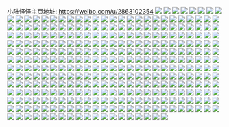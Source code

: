 小陆怪怪主页地址: https://weibo.com/u/2863102354 
![](https://wx4.sinaimg.cn/mw2000/aaa77992ly1h7y1hmwoidj224836ce82.jpg) 
![](https://wx4.sinaimg.cn/mw2000/aaa77992ly1h7y1hl9l4ij224836cqv5.jpg) 
![](https://wx4.sinaimg.cn/mw2000/aaa77992ly1h7hjq6wyafj236b24bkjn.jpg) 
![](https://wx4.sinaimg.cn/mw2000/aaa77992ly1h7hjvk7ozlj221b2pr4qq.jpg) 
![](https://wx4.sinaimg.cn/mw2000/aaa77992ly1h7hjq81wl7j21zx317e82.jpg) 
![](https://wx4.sinaimg.cn/mw2000/aaa77992ly1h7hjqai4iaj224836cqv8.jpg) 
![](https://wx4.sinaimg.cn/mw2000/aaa77992ly1h7hjq4pj29j224836cu0z.jpg) 
![](https://wx4.sinaimg.cn/mw2000/aaa77992ly1h7hjq2jeuxj236c248e84.jpg) 
![](https://wx4.sinaimg.cn/mw2000/aaa77992ly1h51o0j6qo4j22c03404qq.jpg) 
![](https://wx4.sinaimg.cn/mw2000/aaa77992ly1h51o0eomxaj222t2fakjl.jpg) 
![](https://wx4.sinaimg.cn/mw2000/aaa77992ly1h51o4769enj20up0tu4au.jpg) 
![](https://wx4.sinaimg.cn/mw2000/aaa77992ly1h4lvhmvtczj20u0140dnv.jpg) 
![](https://wx4.sinaimg.cn/mw2000/aaa77992ly1h4lvhkde6nj20u0140n5d.jpg) 
![](https://wx4.sinaimg.cn/mw2000/aaa77992ly1h4lvhh9d2ej20u0140dog.jpg) 
![](https://wx4.sinaimg.cn/mw2000/aaa77992ly1h4lvhlnytuj21400u07d4.jpg) 
![](https://wx4.sinaimg.cn/mw2000/aaa77992ly1h4lvhl7gyqj21400u0k0a.jpg) 
![](https://wx4.sinaimg.cn/mw2000/aaa77992ly1h4lvhnbqvxj21400u010e.jpg) 
![](https://wx4.sinaimg.cn/mw2000/aaa77992ly1h4lvhm48amj20u013i7h0.jpg) 
![](https://wx4.sinaimg.cn/mw2000/aaa77992ly1h4lvhmhvcej20u00u0n2z.jpg) 
![](https://wx4.sinaimg.cn/mw2000/aaa77992ly1h4lvhiqk9zj20u0140dpc.jpg) 
![](https://wx4.sinaimg.cn/mw2000/aaa77992ly1h4lvjxh4hgj21400u0dqg.jpg) 
![](https://wx4.sinaimg.cn/mw2000/aaa77992ly1h4lvhgdculj21410u0wox.jpg) 
![](https://wx4.sinaimg.cn/mw2000/aaa77992ly1h3mvgslp2sj22c0340x6q.jpg) 
![](https://wx4.sinaimg.cn/mw2000/aaa77992ly1h35v1bffo2j22c02c0hdt.jpg) 
![](https://wx4.sinaimg.cn/mw2000/aaa77992ly1h35v1czt9kj22th2thkjl.jpg) 
![](https://wx4.sinaimg.cn/mw2000/aaa77992ly1h35v1bzhq3j22c02c0hdt.jpg) 
![](https://wx4.sinaimg.cn/mw2000/aaa77992ly1h35v7oum2mj20mi0min2k.jpg) 
![](https://wx4.sinaimg.cn/mw2000/aaa77992ly1h35v1gu5r8j20zi1betiv.jpg) 
![](https://wx4.sinaimg.cn/mw2000/aaa77992ly1h35v1hzls7j22c0340kjn.jpg) 
![](https://wx4.sinaimg.cn/mw2000/aaa77992ly1h35v4ljv41j20hl0hlwhp.jpg) 
![](https://wx4.sinaimg.cn/mw2000/aaa77992ly1h2yxrj5213j21rg1rg7wh.jpg) 
![](https://wx4.sinaimg.cn/mw2000/aaa77992ly1h2yxrjvdaqj22c01v71ky.jpg) 
![](https://wx4.sinaimg.cn/mw2000/aaa77992ly1h2yxrkf5udj21cr1crtyx.jpg) 
![](https://wx4.sinaimg.cn/mw2000/aaa77992ly1h2yxrktaysj20wi17c4bt.jpg) 
![](https://wx4.sinaimg.cn/mw2000/aaa77992ly1h2vgaerxi2j20rj0rjtdr.jpg) 
![](https://wx4.sinaimg.cn/mw2000/aaa77992ly1h2fd510g9lj20u00u0aev.jpg) 
![](https://wx4.sinaimg.cn/mw2000/aaa77992ly1h2fd51btwyj20u018yqcw.jpg) 
![](https://wx4.sinaimg.cn/mw2000/aaa77992ly1h2fd521bt7j20um0u0gqq.jpg) 
![](https://wx4.sinaimg.cn/mw2000/aaa77992ly1h1atneeqcsj221d2w5e84.jpg) 
![](https://wx4.sinaimg.cn/mw2000/aaa77992ly1h1atn033bzj21vw2mqb2c.jpg) 
![](https://wx4.sinaimg.cn/mw2000/aaa77992ly1h1atnoiij0j21wr2jo7wi.jpg) 
![](https://wx4.sinaimg.cn/mw2000/aaa77992ly1h1atn1apw6j20tu0tudlj.jpg) 
![](https://wx4.sinaimg.cn/mw2000/aaa77992ly1gyr6xfd8o4j20u0140aja.jpg) 
![](https://wx4.sinaimg.cn/mw2000/aaa77992ly1gyr78s5rjlj20tu10un4n.jpg) 
![](https://wx4.sinaimg.cn/mw2000/aaa77992ly1gyr78sexbdj20mi0to0ww.jpg) 
![](https://wx4.sinaimg.cn/mw2000/aaa77992ly1gyr78rt2odj20mi0p479o.jpg) 
![](https://wx4.sinaimg.cn/mw2000/aaa77992ly1gyr6xeoiivj20u0140ai9.jpg) 
![](https://wx4.sinaimg.cn/mw2000/aaa77992ly1gyr79s18j8j20mi0miq5x.jpg) 
![](https://wx4.sinaimg.cn/mw2000/aaa77992ly1gyr75pm76ij20u0140wqd.jpg) 
![](https://wx4.sinaimg.cn/mw2000/aaa77992ly1gyr75p6i9vj20u00u0aec.jpg) 
![](https://wx4.sinaimg.cn/mw2000/aaa77992ly1gyr6xez8wmj20u0140wlu.jpg) 
![](https://wx4.sinaimg.cn/mw2000/aaa77992ly1gxy63q6nicj21gc1ujtvx.jpg) 
![](https://wx4.sinaimg.cn/mw2000/aaa77992ly1gxy63pqxyaj22c02c0x6q.jpg) 
![](https://wx4.sinaimg.cn/mw2000/aaa77992ly1gxy63okpz6j22c0340qv7.jpg) 
![](https://wx4.sinaimg.cn/mw2000/aaa77992ly1gxqgir68ygj20qd12pwhs.jpg) 
![](https://wx4.sinaimg.cn/mw2000/aaa77992ly1gwsvvpg4g9j21400u0gtv.jpg) 
![](https://wx4.sinaimg.cn/mw2000/aaa77992ly1gwsvvo4tqij20u00u045w.jpg) 
![](https://wx4.sinaimg.cn/mw2000/aaa77992ly1gwsvvqj1l1j20u015gwls.jpg) 
![](https://wx4.sinaimg.cn/mw2000/aaa77992ly1gwsvvmwgxhj20u0140qbc.jpg) 
![](https://wx4.sinaimg.cn/mw2000/aaa77992ly1gwf0hgkl2sj2276276twg.jpg) 
![](https://wx4.sinaimg.cn/mw2000/aaa77992ly1gwf0gpt333j231k31ku10.jpg) 
![](https://wx4.sinaimg.cn/mw2000/aaa77992ly1gwf0ijh613j21gk1gk1ge.jpg) 
![](https://wx4.sinaimg.cn/mw2000/aaa77992ly1gwf0h8cr97j23403401l1.jpg) 
![](https://wx4.sinaimg.cn/mw2000/aaa77992ly1gwf0gt4wklj23403407wk.jpg) 
![](https://wx4.sinaimg.cn/mw2000/aaa77992ly1gwf0hcucvvj224k2npx6q.jpg) 
![](https://wx4.sinaimg.cn/mw2000/aaa77992ly1gwf0gyd0qqj22i71vmx6p.jpg) 
![](https://wx4.sinaimg.cn/mw2000/aaa77992ly1gwf0gvb1l2j22um2umnpe.jpg) 
![](https://wx4.sinaimg.cn/mw2000/aaa77992ly1gwf0hj7872j222w2rv1ky.jpg) 
![](https://wx4.sinaimg.cn/mw2000/aaa77992ly1gwf0gz8xqaj20yo1a8wtk.jpg) 
![](https://wx4.sinaimg.cn/mw2000/aaa77992ly1gwf0hfvdd6j22bz2c0kjl.jpg) 
![](https://wx4.sinaimg.cn/mw2000/aaa77992ly1gwf0h1jrqoj21vo2i8npd.jpg) 
![](https://wx4.sinaimg.cn/mw2000/aaa77992ly1gwf0gn69lzj20yo1a81eh.jpg) 
![](https://wx4.sinaimg.cn/mw2000/aaa77992ly1gwf0hdk5arj20yo1a8ao2.jpg) 
![](https://wx4.sinaimg.cn/mw2000/aaa77992ly1gwf0gzph9vj20v615k16m.jpg) 
![](https://wx4.sinaimg.cn/mw2000/aaa77992ly1gw8zb9pe5yj20yi0opmyr.jpg) 
![](https://wx4.sinaimg.cn/mw2000/0037LhIely1gv13rt1i5aj60u0140qec02.jpg) 
![](https://wx4.sinaimg.cn/mw2000/0037LhIely1guuf40rge7j60lc0sggsh02.jpg) 
![](https://wx4.sinaimg.cn/mw2000/aaa77992ly1gtpv76d7rgj222j2rehdu.jpg) 
![](https://wx4.sinaimg.cn/mw2000/aaa77992ly1gtpv73o3onj22662664qr.jpg) 
![](https://wx4.sinaimg.cn/mw2000/aaa77992ly1gtpv7bt3fjj22012o24qq.jpg) 
![](https://wx4.sinaimg.cn/mw2000/aaa77992ly1gtpv6rebljj22c02c0e82.jpg) 
![](https://wx4.sinaimg.cn/mw2000/aaa77992ly1gtpv6x5czaj235s2dbkjo.jpg) 
![](https://wx4.sinaimg.cn/mw2000/aaa77992ly1gtpv71svu0j2340340u10.jpg) 
![](https://wx4.sinaimg.cn/mw2000/aaa77992ly1gtpv7aku9xj225u2xmb2a.jpg) 
![](https://wx4.sinaimg.cn/mw2000/aaa77992ly1gtpv6nnyh9j22c03404qp.jpg) 
![](https://wx4.sinaimg.cn/mw2000/aaa77992ly1gtpv7dc8nsj22al324e82.jpg) 
![](https://wx4.sinaimg.cn/mw2000/aaa77992ly1gtpv7eq2z7j20yo1a87n4.jpg) 
![](https://wx4.sinaimg.cn/mw2000/aaa77992ly1gtpv776qsjj20yo1a81c3.jpg) 
![](https://wx4.sinaimg.cn/mw2000/aaa77992ly1gtpv7e5e3wj20yo1a8tt2.jpg) 
![](https://wx4.sinaimg.cn/mw2000/aaa77992ly1gt0p8hgyj5j20u0142104.jpg) 
![](https://wx4.sinaimg.cn/mw2000/aaa77992ly1gsmmjh52mbj22c02c0e82.jpg) 
![](https://wx4.sinaimg.cn/mw2000/aaa77992ly1gsmmjlgzysj21rh2cn7wh.jpg) 
![](https://wx4.sinaimg.cn/mw2000/aaa77992ly1gsmmjcbpxlj21xi2kob29.jpg) 
![](https://wx4.sinaimg.cn/mw2000/aaa77992ly1gsmmj8iqoij22c03407wi.jpg) 
![](https://wx4.sinaimg.cn/mw2000/aaa77992ly1gsmmj6q0xhj21od2dzx6p.jpg) 
![](https://wx4.sinaimg.cn/mw2000/aaa77992ly1gsmmjajlj7j22c0340npf.jpg) 
![](https://wx4.sinaimg.cn/mw2000/aaa77992ly1gsmmjk6a4dj20wj17e18g.jpg) 
![](https://wx4.sinaimg.cn/mw2000/aaa77992ly1gsmmjj1rpkj22c02d2npd.jpg) 
![](https://wx4.sinaimg.cn/mw2000/aaa77992ly1gsmmjeyzl9j22c02c0kjm.jpg) 
![](https://wx4.sinaimg.cn/mw2000/aaa77992ly1gsb51xbdgyj22c0340kjl.jpg) 
![](https://wx4.sinaimg.cn/mw2000/aaa77992ly1gsb51zizrfj227y27yb2a.jpg) 
![](https://wx4.sinaimg.cn/mw2000/aaa77992ly1gsb51vkiawj21t41t4qo3.jpg) 
![](https://wx4.sinaimg.cn/mw2000/aaa77992ly1gs84k345cjj20ke0efjrv.jpg) 
![](https://wx4.sinaimg.cn/mw2000/aaa77992ly1gs7lyblknyj21wp2jmnpq.jpg) 
![](https://wx4.sinaimg.cn/mw2000/aaa77992ly1gs7lxeaamej22c02c04ch.jpg) 
![](https://wx4.sinaimg.cn/mw2000/aaa77992ly1gs7lydu1bmj221s1jctii.jpg) 
![](https://wx4.sinaimg.cn/mw2000/aaa77992ly1grx71bh9mzj20qw0qwaqh.jpg) 
![](https://wx4.sinaimg.cn/mw2000/aaa77992ly1grx6xom70mj22mm1yy4qp.jpg) 
![](https://wx4.sinaimg.cn/mw2000/aaa77992ly1grx6xqj9xbj22c02c07wh.jpg) 
![](https://wx4.sinaimg.cn/mw2000/aaa77992ly1grmtgmikgaj22022o3kjp.jpg) 
![](https://wx4.sinaimg.cn/mw2000/aaa77992ly1grmu3fwx06j22c02c07wi.jpg) 
![](https://wx4.sinaimg.cn/mw2000/aaa77992ly1grmtgg0nwgj22bc2bcu10.jpg) 
![](https://wx4.sinaimg.cn/mw2000/aaa77992ly1gr8f2xb5k8j20mi0mie1n.jpg) 
![](https://wx4.sinaimg.cn/mw2000/aaa77992ly1gr8f4lotlzj20tu0tu4qp.jpg) 
![](https://wx4.sinaimg.cn/mw2000/aaa77992ly1gr8f36kn1zj22c02c07wh.jpg) 
![](https://wx4.sinaimg.cn/mw2000/aaa77992ly1gr8f3h8n9uj22bb2bb4qr.jpg) 
![](https://wx4.sinaimg.cn/mw2000/aaa77992ly1gr8f394s0yj20vc15s49k.jpg) 
![](https://wx4.sinaimg.cn/mw2000/aaa77992ly1gr8f3oqfrgj22c02c0u0y.jpg) 
![](https://wx4.sinaimg.cn/mw2000/aaa77992ly1gr8f2u81pxj21pu1puk54.jpg) 
![](https://wx4.sinaimg.cn/mw2000/aaa77992ly1gr8f3rv96uj22c02c0nlh.jpg) 
![](https://wx4.sinaimg.cn/mw2000/aaa77992ly1gr8f3wqi66j22c02c0e81.jpg) 
![](https://wx4.sinaimg.cn/mw2000/aaa77992ly1gqhzzajszlj21sc2ds1ky.jpg) 
![](https://wx4.sinaimg.cn/mw2000/aaa77992ly1gqi02976mij22at2at1kx.jpg) 
![](https://wx4.sinaimg.cn/mw2000/aaa77992ly1gqhzyo7os6j229l29l4qp.jpg) 
![](https://wx4.sinaimg.cn/mw2000/aaa77992ly1gqhzyp785xj226t2ij1kx.jpg) 
![](https://wx4.sinaimg.cn/mw2000/aaa77992ly1gqhzyq9okzj2262262qv5.jpg) 
![](https://wx4.sinaimg.cn/mw2000/aaa77992ly1gqhzyw0zj6j22c02c01kx.jpg) 
![](https://wx4.sinaimg.cn/mw2000/aaa77992ly1gqhzyqwt0nj21ud1udqs8.jpg) 
![](https://wx4.sinaimg.cn/mw2000/aaa77992ly1gqhzyse3ixj22c0340x49.jpg) 
![](https://wx4.sinaimg.cn/mw2000/aaa77992ly1gqi028e20cj21k01q6qob.jpg) 
![](https://wx4.sinaimg.cn/mw2000/aaa77992ly1gqhzyyuygbj22c0340npd.jpg) 
![](https://wx4.sinaimg.cn/mw2000/aaa77992ly1gqhzyr9ozlj21nv18wk1j.jpg) 
![](https://wx4.sinaimg.cn/mw2000/aaa77992ly1gqhzytzzggj21is2114bq.jpg) 
![](https://wx4.sinaimg.cn/mw2000/aaa77992ly1gqhzz13dnej23402c0hdu.jpg) 
![](https://wx4.sinaimg.cn/mw2000/aaa77992ly1gqi04ohbmdj22c03401ie.jpg) 
![](https://wx4.sinaimg.cn/mw2000/aaa77992ly1gqhzz3jwgdj22c03407wi.jpg) 
![](https://wx4.sinaimg.cn/mw2000/aaa77992ly1gqhzz63lv6j22c0340b2a.jpg) 
![](https://wx4.sinaimg.cn/mw2000/aaa77992ly1gqhzz796mej23402c0b29.jpg) 
![](https://wx4.sinaimg.cn/mw2000/aaa77992ly1gqhzyxdmcbj20c40c4glu.jpg) 
![](https://wx4.sinaimg.cn/mw2000/aaa77992ly1gqbda2pmptj21ty2fywzr.jpg) 
![](https://wx4.sinaimg.cn/mw2000/aaa77992ly1gq44edrq31j21zs2np4qq.jpg) 
![](https://wx4.sinaimg.cn/mw2000/aaa77992ly1gq44egc5lfj21sx2ekx6p.jpg) 
![](https://wx4.sinaimg.cn/mw2000/aaa77992ly1gq44eakq26j21tq2fnhdt.jpg) 
![](https://wx4.sinaimg.cn/mw2000/aaa77992ly1gq44ehintbj21j621k7wh.jpg) 
![](https://wx4.sinaimg.cn/mw2000/aaa77992ly1gq1rz3hzz3j225w25wx6p.jpg) 
![](https://wx4.sinaimg.cn/mw2000/aaa77992ly1gq1rz56e4yj22c02c0dne.jpg) 
![](https://wx4.sinaimg.cn/mw2000/aaa77992ly1gq1rz422sqj21ag1agn4b.jpg) 
![](https://wx4.sinaimg.cn/mw2000/aaa77992ly1gq1rz1my2rj22c0340qv6.jpg) 
![](https://wx4.sinaimg.cn/mw2000/aaa77992ly1gq1rz5xqkbj20u00u0gn9.jpg) 
![](https://wx4.sinaimg.cn/mw2000/aaa77992ly1gq1rz841gyj22c02c0x6p.jpg) 
![](https://wx4.sinaimg.cn/mw2000/aaa77992ly1gq1rz6qigwj21yj2m2hdt.jpg) 
![](https://wx4.sinaimg.cn/mw2000/aaa77992ly1gq1s0sv0twj20go0ex0td.jpg) 
![](https://wx4.sinaimg.cn/mw2000/aaa77992ly1gpv7vmh1x1j20js0jsaao.jpg) 
![](https://wx4.sinaimg.cn/mw2000/aaa77992ly1gpv7vrtfjvj21wm1wme81.jpg) 
![](https://wx4.sinaimg.cn/mw2000/aaa77992ly1gpv7vm13f7j21o0280qv5.jpg) 
![](https://wx4.sinaimg.cn/mw2000/aaa77992ly1gpd8oew5gej22bi2bi7sh.jpg) 
![](https://wx4.sinaimg.cn/mw2000/aaa77992ly1gpd8ofpgnpj218g18gdxw.jpg) 
![](https://wx4.sinaimg.cn/mw2000/aaa77992ly1gpd8odwjxhj20j60jm0u3.jpg) 
![](https://wx4.sinaimg.cn/mw2000/aaa77992ly1gozz7tmpj7j22c0340qv5.jpg) 
![](https://wx4.sinaimg.cn/mw2000/aaa77992ly1gozz79owtlj22672is4qq.jpg) 
![](https://wx4.sinaimg.cn/mw2000/aaa77992ly1gozzan2bddj20ty13yx6p.jpg) 
![](https://wx4.sinaimg.cn/mw2000/aaa77992ly1gohhooeygbj22c0340e83.jpg) 
![](https://wx4.sinaimg.cn/mw2000/aaa77992ly1gohhok026aj22c0340e83.jpg) 
![](https://wx4.sinaimg.cn/mw2000/aaa77992ly1gohhop29qaj216o16on55.jpg) 
![](https://wx4.sinaimg.cn/mw2000/aaa77992ly1gninq5nnglj21xm2ku4qq.jpg) 
![](https://wx4.sinaimg.cn/mw2000/aaa77992ly1gninqe2itmj22c0340x6p.jpg) 
![](https://wx4.sinaimg.cn/mw2000/aaa77992ly1gninq9yhybj22c03404qq.jpg) 
![](https://wx4.sinaimg.cn/mw2000/aaa77992ly1gninqie44bj22c02c0e82.jpg) 
![](https://wx4.sinaimg.cn/mw2000/aaa77992ly1gninq1sy2gj224d2ttqv5.jpg) 
![](https://wx4.sinaimg.cn/mw2000/aaa77992ly1gninqo7jkpj227v2ythdv.jpg) 
![](https://wx4.sinaimg.cn/mw2000/aaa77992ly1gngg4buo0tj23402c0hdt.jpg) 
![](https://wx4.sinaimg.cn/mw2000/aaa77992ly1gngg4a01nbj22c02c0kjl.jpg) 
![](https://wx4.sinaimg.cn/mw2000/aaa77992ly1gninpxy2kwj222x2rw1kz.jpg) 
![](https://wx4.sinaimg.cn/mw2000/aaa77992ly1gnggdixv4bj20u00sh0xs.jpg) 
![](https://wx4.sinaimg.cn/mw2000/aaa77992ly1gmob68pk47j22c03401kz.jpg) 
![](https://wx4.sinaimg.cn/mw2000/aaa77992ly1gmiwqfys8bj22pl2237wi.jpg) 
![](https://wx4.sinaimg.cn/mw2000/aaa77992ly1gmiwq4mu2ij22c02x6e82.jpg) 
![](https://wx4.sinaimg.cn/mw2000/aaa77992ly1gmiwpz2tftj22062o8x6p.jpg) 
![](https://wx4.sinaimg.cn/mw2000/aaa77992ly1gmiwq9ahe0j2248248hdm.jpg) 
![](https://wx4.sinaimg.cn/mw2000/aaa77992ly1gmiwq3dl3rj228p28px6p.jpg) 
![](https://wx4.sinaimg.cn/mw2000/aaa77992ly1gmiwq0qy73j22c02x6x6p.jpg) 
![](https://wx4.sinaimg.cn/mw2000/aaa77992ly1gmiwq80ydbj21ka2324qq.jpg) 
![](https://wx4.sinaimg.cn/mw2000/aaa77992ly1gmiwq63ld0j21o0280npe.jpg) 
![](https://wx4.sinaimg.cn/mw2000/aaa77992ly1gmiwqcm7akj22c02c04qp.jpg) 
![](https://wx4.sinaimg.cn/mw2000/aaa77992ly1gmiwqgpzecj21ca1se7la.jpg) 
![](https://wx4.sinaimg.cn/mw2000/aaa77992ly1gkll8gorybj22c02uchdu.jpg) 
![](https://wx4.sinaimg.cn/mw2000/aaa77992ly1gkll8dvfq2j22c02c01kx.jpg) 
![](https://wx4.sinaimg.cn/mw2000/aaa77992ly1gkll8hrezlj21yx1yx192.jpg) 
![](https://wx4.sinaimg.cn/mw2000/aaa77992ly1gkcb10vvh8j22c0340hdt.jpg) 
![](https://wx4.sinaimg.cn/mw2000/aaa77992ly1gkc2x5x4kqj22ai2ai7lx.jpg) 
![](https://wx4.sinaimg.cn/mw2000/aaa77992ly1gk0rzx0nz6j21xb1xb4qp.jpg) 
![](https://wx4.sinaimg.cn/mw2000/aaa77992ly1gk0rzm9wqej21o02801kz.jpg) 
![](https://wx4.sinaimg.cn/mw2000/aaa77992ly1gk0rzotyssj21o02804qr.jpg) 
![](https://wx4.sinaimg.cn/mw2000/aaa77992ly1gk0s2b7taoj21o02801kz.jpg) 
![](https://wx4.sinaimg.cn/mw2000/aaa77992ly1gk0rzvzpurj22801o07wj.jpg) 
![](https://wx4.sinaimg.cn/mw2000/aaa77992ly1gk0rzu9r9jj21o0280b2a.jpg) 
![](https://wx4.sinaimg.cn/mw2000/aaa77992ly1gjgczp4qw6j20u01400w0.jpg) 
![](https://wx4.sinaimg.cn/mw2000/aaa77992ly1gj47k00fxdj22c0340e81.jpg) 
![](https://wx4.sinaimg.cn/mw2000/aaa77992ly1gj47j4nvbgj23402c0u0y.jpg) 
![](https://wx4.sinaimg.cn/mw2000/aaa77992ly1gj47jcbcn1j22c0340x6p.jpg) 
![](https://wx4.sinaimg.cn/mw2000/aaa77992ly1gj47ug7358j22c03404qq.jpg) 
![](https://wx4.sinaimg.cn/mw2000/aaa77992ly1gj47jp2h4lj22c0340x6p.jpg) 
![](https://wx4.sinaimg.cn/mw2000/aaa77992ly1gj47juxovdj22c0340e82.jpg) 
![](https://wx4.sinaimg.cn/mw2000/aaa77992ly1gj47ic0l0vj22c0340b2b.jpg) 
![](https://wx4.sinaimg.cn/mw2000/aaa77992ly1gj47ihc5hej23402c0hdu.jpg) 
![](https://wx4.sinaimg.cn/mw2000/aaa77992ly1gj47k7tf6lj222a2r11ky.jpg) 
![](https://wx4.sinaimg.cn/mw2000/aaa77992ly1gj10q4llmpj23402c01kx.jpg) 
![](https://wx4.sinaimg.cn/mw2000/aaa77992ly1gj10q2tl65j22ao328x6q.jpg) 
![](https://wx4.sinaimg.cn/mw2000/aaa77992ly1gj10q6sd0pj22c03407wh.jpg) 
![](https://wx4.sinaimg.cn/mw2000/aaa77992ly1giphbzap7aj23402c0hd7.jpg) 
![](https://wx4.sinaimg.cn/mw2000/aaa77992ly1giphc10k9oj23402c0dst.jpg) 
![](https://wx4.sinaimg.cn/mw2000/aaa77992ly1giphbxgazuj23402c07sv.jpg) 
![](https://wx4.sinaimg.cn/mw2000/aaa77992ly1giphc2wenyj23402c04qp.jpg) 
![](https://wx4.sinaimg.cn/mw2000/aaa77992ly1giphc3sbovj20yf1d4n5o.jpg) 
![](https://wx4.sinaimg.cn/mw2000/aaa77992ly1gimvgj6wvqj22r822fx6p.jpg) 
![](https://wx4.sinaimg.cn/mw2000/aaa77992ly1gif0x0gvczj217u0onqdn.jpg) 
![](https://wx4.sinaimg.cn/mw2000/aaa77992ly1gidt490afuj22c0340u0y.jpg) 
![](https://wx4.sinaimg.cn/mw2000/aaa77992ly1ghzqj4ass5j22c03401kz.jpg) 
![](https://wx4.sinaimg.cn/mw2000/aaa77992ly1ghzqj8p8nsj22c0340e81.jpg) 
![](https://wx4.sinaimg.cn/mw2000/aaa77992ly1ghzqks0pmkj20r10r1h93.jpg) 
![](https://wx4.sinaimg.cn/mw2000/aaa77992ly1ghzqm37vhhj22c02c04qq.jpg) 
![](https://wx4.sinaimg.cn/mw2000/aaa77992ly1ghzqjgl4atj22c02c0qv5.jpg) 
![](https://wx4.sinaimg.cn/mw2000/aaa77992ly1ghzqjn93edj22c02c0npe.jpg) 
![](https://wx4.sinaimg.cn/mw2000/aaa77992ly1ghzqjpovyhj22612e01ky.jpg) 
![](https://wx4.sinaimg.cn/mw2000/aaa77992ly1ghzqjl3jx5j21rq2cz4qq.jpg) 
![](https://wx4.sinaimg.cn/mw2000/aaa77992ly1ghzqj533irj20iv0hgq58.jpg) 
![](https://wx4.sinaimg.cn/mw2000/aaa77992ly1ghv84v40u7j22c02c0x1t.jpg) 
![](https://wx4.sinaimg.cn/mw2000/aaa77992ly1ghoshfcqflj22c0340kjm.jpg) 
![](https://wx4.sinaimg.cn/mw2000/aaa77992ly1ghoshich5hj22c0340u0y.jpg) 
![](https://wx4.sinaimg.cn/mw2000/aaa77992ly1ghoshgb4drj21ep1epnme.jpg) 
![](https://wx4.sinaimg.cn/mw2000/aaa77992ly1ghmvbzoqdyj22c0340npd.jpg) 
![](https://wx4.sinaimg.cn/mw2000/aaa77992ly1gh44e92496j20hs0hsjtf.jpg) 
![](https://wx4.sinaimg.cn/mw2000/aaa77992ly1ggz0slvnchj21nt18vaxz.jpg) 
![](https://wx4.sinaimg.cn/mw2000/aaa77992ly1ggz0snwi8qj22c01okx6p.jpg) 
![](https://wx4.sinaimg.cn/mw2000/aaa77992ly1ggz0smq29wj211n11nnhs.jpg) 
![](https://wx4.sinaimg.cn/mw2000/aaa77992ly1gfnlp91ypuj211e1gc7m6.jpg) 
![](https://wx4.sinaimg.cn/mw2000/aaa77992ly1gfjgglzpyxj21e41vehdt.jpg) 
![](https://wx4.sinaimg.cn/mw2000/aaa77992ly1gf3scv4q0hj21r11hqhdt.jpg) 
![](https://wx4.sinaimg.cn/mw2000/aaa77992ly1gf3sctwnb5j21gm1y5b29.jpg) 
![](https://wx4.sinaimg.cn/mw2000/aaa77992ly1gf3sd3bxo4j23402c0hdt.jpg) 
![](https://wx4.sinaimg.cn/mw2000/aaa77992ly1gf3sdce9znj22c03404qr.jpg) 
![](https://wx4.sinaimg.cn/mw2000/aaa77992ly1gf3sdhrzerj228g2z91kz.jpg) 
![](https://wx4.sinaimg.cn/mw2000/aaa77992ly1gf3scxx1rjj22c0340b2b.jpg) 
![](https://wx4.sinaimg.cn/mw2000/aaa77992ly1gf3acr7t07j23402c0b2a.jpg) 
![](https://wx4.sinaimg.cn/mw2000/aaa77992ly1gegtmh1rbdj210q1dunj6.jpg) 
![](https://wx4.sinaimg.cn/mw2000/aaa77992ly1gegtmg865nj22a32a3u0x.jpg) 
![](https://wx4.sinaimg.cn/mw2000/aaa77992ly1gegtmjt8b6j21o02807wi.jpg) 
![](https://wx4.sinaimg.cn/mw2000/aaa77992ly1gegtmhxyg7j21s91o9x3t.jpg) 
![](https://wx4.sinaimg.cn/mw2000/aaa77992ly1gegtml3wgnj21ie1ie4qp.jpg) 
![](https://wx4.sinaimg.cn/mw2000/aaa77992ly1gegtmln84qj20u00u0q6e.jpg) 
![](https://wx4.sinaimg.cn/mw2000/aaa77992ly1ge6a866j6aj20px0pxqct.jpg) 
![](https://wx4.sinaimg.cn/mw2000/aaa77992ly1ge6a89hgy2j22c03404qq.jpg) 
![](https://wx4.sinaimg.cn/mw2000/aaa77992ly1ge6a8d7u50j22c0340kjm.jpg) 
![](https://wx4.sinaimg.cn/mw2000/aaa77992ly1ge6a8i2q0rj22c0340b2b.jpg) 
![](https://wx4.sinaimg.cn/mw2000/aaa77992ly1ge6a8l4hq1j22c03407wj.jpg) 
![](https://wx4.sinaimg.cn/mw2000/aaa77992ly1ge6a8o7fguj22062bpb2a.jpg) 
![](https://wx4.sinaimg.cn/mw2000/aaa77992ly1gdu6w7a7f0j20un0yg40v.jpg) 
![](https://wx4.sinaimg.cn/mw2000/aaa77992ly1gdse1uf2qmj21l41l44qp.jpg) 
![](https://wx4.sinaimg.cn/mw2000/aaa77992ly1gd0k43at4xj20u00u0dom.jpg) 
![](https://wx4.sinaimg.cn/mw2000/aaa77992ly1gc48j54ct2j20u0140u0x.jpg) 
![](https://wx4.sinaimg.cn/mw2000/aaa77992ly1gbnx3749w0j229d29dkjl.jpg) 
![](https://wx4.sinaimg.cn/mw2000/aaa77992ly1gbnx3b8ly2j22c02c01ky.jpg) 
![](https://wx4.sinaimg.cn/mw2000/aaa77992ly1gbnx3d23uqj20jg12ggoe.jpg) 
![](https://wx4.sinaimg.cn/mw2000/aaa77992ly1gag9fwriwfj21xo1vuhdt.jpg) 
![](https://wx4.sinaimg.cn/mw2000/aaa77992ly1ga5vsab2k4j22yo2yo1l0.jpg) 
![](https://wx4.sinaimg.cn/mw2000/aaa77992ly1ga5vscen5jj22572ux1kz.jpg) 
![](https://wx4.sinaimg.cn/mw2000/aaa77992ly1ga5vse54cij22c02c04qq.jpg) 
![](https://wx4.sinaimg.cn/mw2000/aaa77992ly1ga5vsfwxpfj23402c0qv8.jpg) 
![](https://wx4.sinaimg.cn/mw2000/aaa77992ly1ga5vsh3b9oj21xv2l5u0x.jpg) 
![](https://wx4.sinaimg.cn/mw2000/aaa77992ly1g9bswjqf8mj21ep1vm1kx.jpg) 
![](https://wx4.sinaimg.cn/mw2000/aaa77992ly1g962gmq6nsj224w2ujhdu.jpg) 
![](https://wx4.sinaimg.cn/mw2000/aaa77992ly1g962go4hvvj22801o0hdu.jpg) 
![](https://wx4.sinaimg.cn/mw2000/aaa77992ly1g962gjavrtj21yh1kznpd.jpg) 
![](https://wx4.sinaimg.cn/mw2000/aaa77992ly1g962gq55hij22c0340x6r.jpg) 
![](https://wx4.sinaimg.cn/mw2000/aaa77992ly1g962glduj2j21j521je81.jpg) 
![](https://wx4.sinaimg.cn/mw2000/aaa77992ly1g962gho3gaj20x5186ql6.jpg) 
![](https://wx4.sinaimg.cn/mw2000/aaa77992ly1g8vg8r1jslj20yi0f7gp8.jpg) 
![](https://wx4.sinaimg.cn/mw2000/aaa77992ly1g8bzcop1qpj22c02c0qv5.jpg) 
![](https://wx4.sinaimg.cn/mw2000/aaa77992ly1g8bzfeuhirj21400u0tgt.jpg) 
![](https://wx4.sinaimg.cn/mw2000/aaa77992ly1g8bzcno58bj22c02c0npe.jpg) 
![](https://wx4.sinaimg.cn/mw2000/aaa77992ly1g8bzff81xlj20yo1a8qom.jpg) 
![](https://wx4.sinaimg.cn/mw2000/aaa77992ly1g8bzcmlzpaj22by1nz7wi.jpg) 
![](https://wx4.sinaimg.cn/mw2000/aaa77992ly1g8bzcpuobdj21xz2lge82.jpg) 
![](https://wx4.sinaimg.cn/mw2000/aaa77992ly1g8bzcrkjolj23402c04qr.jpg) 
![](https://wx4.sinaimg.cn/mw2000/aaa77992ly1g8bzcl7hqij22c02c0u0y.jpg) 
![](https://wx4.sinaimg.cn/mw2000/aaa77992ly1g8bzci4ivmj22c02c04qr.jpg) 
![](https://wx4.sinaimg.cn/mw2000/aaa77992ly1g7wx0re6nlj21ye1gte81.jpg) 
![](https://wx4.sinaimg.cn/mw2000/aaa77992ly1g7wx0s4h94j20u013u7fg.jpg) 
![](https://wx4.sinaimg.cn/mw2000/aaa77992ly1g7wx0tg6e8j22c02c07wh.jpg) 
![](https://wx4.sinaimg.cn/mw2000/aaa77992ly1g7me92v4q7j20vn0nqdp1.jpg) 
![](https://wx4.sinaimg.cn/mw2000/aaa77992ly1g7me936cu2j20yi0pw465.jpg) 
![](https://wx4.sinaimg.cn/mw2000/aaa77992ly1g7me93jc7xj20yi0pvdpt.jpg) 
![](https://wx4.sinaimg.cn/mw2000/aaa77992ly1g7eno9b9ccj20u00u079a.jpg) 
![](https://wx4.sinaimg.cn/mw2000/aaa77992ly1g7enod43y0j22c0340hdt.jpg) 
![](https://wx4.sinaimg.cn/mw2000/aaa77992ly1g7eno8of5lj21oo1kr7wh.jpg) 
![](https://wx4.sinaimg.cn/mw2000/aaa77992ly1g77jdsjhhhj22c02c0qv6.jpg) 
![](https://wx4.sinaimg.cn/mw2000/aaa77992ly1g77jdon72pj20u014e463.jpg) 
![](https://wx4.sinaimg.cn/mw2000/aaa77992ly1g77jgnhb4rj21v41v41ky.jpg) 
![](https://wx4.sinaimg.cn/mw2000/aaa77992ly1g77jhs7efrj21hc1z4u0x.jpg) 
![](https://wx4.sinaimg.cn/mw2000/aaa77992ly1g77jht7hq2j22c02c0x6p.jpg) 
![](https://wx4.sinaimg.cn/mw2000/aaa77992ly1g77jdr4ay1j21hc1z41ky.jpg) 
![](https://wx4.sinaimg.cn/mw2000/aaa77992ly1g74znijn9lj20yi1a0wnu.jpg) 
![](https://wx4.sinaimg.cn/mw2000/aaa77992ly1g6kfo2mf6sj21t72ex1ky.jpg) 
![](https://wx4.sinaimg.cn/mw2000/aaa77992ly1g673nu6vfnj21vj191kjl.jpg) 
![](https://wx4.sinaimg.cn/mw2000/aaa77992ly1g60p4yql4fj22c02c0b29.jpg) 
![](https://wx4.sinaimg.cn/mw2000/aaa77992ly1g60p4zhemlj222d22d4qp.jpg) 
![](https://wx4.sinaimg.cn/mw2000/aaa77992ly1g60p50pnujj22c02c0e81.jpg) 
![](https://wx4.sinaimg.cn/mw2000/aaa77992ly1g60p52lssoj22c02c0e81.jpg) 
![](https://wx4.sinaimg.cn/mw2000/aaa77992ly1g60p51n0hxj22c02c0kjl.jpg) 
![](https://wx4.sinaimg.cn/mw2000/aaa77992ly1g60p53qux5j22c02c0hdt.jpg) 
![](https://wx4.sinaimg.cn/mw2000/aaa77992ly1g60p4xtmnej22c02c04qq.jpg) 
![](https://wx4.sinaimg.cn/mw2000/aaa77992ly1g56raywucbj22c02c0qv6.jpg) 
![](https://wx4.sinaimg.cn/mw2000/aaa77992ly1g56rbftn62j22ze28ib2b.jpg) 
![](https://wx4.sinaimg.cn/mw2000/aaa77992ly1g56rbi5s4hj23402c0kjn.jpg) 
![](https://wx4.sinaimg.cn/mw2000/aaa77992ly1g56rb32zx4j22c0340kjm.jpg) 
![](https://wx4.sinaimg.cn/mw2000/aaa77992ly1g56rb16mvej224u2ugb2a.jpg) 
![](https://wx4.sinaimg.cn/mw2000/aaa77992ly1g56rb5x48ij22c02c07wi.jpg) 
![](https://wx4.sinaimg.cn/mw2000/aaa77992ly1g56rb8ps4nj22c0340b2a.jpg) 
![](https://wx4.sinaimg.cn/mw2000/aaa77992ly1g56rbbvgzsj22c0340e81.jpg) 
![](https://wx4.sinaimg.cn/mw2000/aaa77992ly1g56rm7q32qj22c0340b2c.jpg) 
![](https://wx4.sinaimg.cn/mw2000/aaa77992ly1g52v4hkqjmj22c02c0u0z.jpg) 
![](https://wx4.sinaimg.cn/mw2000/aaa77992ly1g4ip555t47j20zh0nnjyg.jpg) 
![](https://wx4.sinaimg.cn/mw2000/aaa77992ly1g4ip4uojojj21400u0dlj.jpg) 
![](https://wx4.sinaimg.cn/mw2000/aaa77992ly1g4ip50ujnhj21400u0do3.jpg) 
![](https://wx4.sinaimg.cn/mw2000/aaa77992ly1g4ip4vd150j20u00u078o.jpg) 
![](https://wx4.sinaimg.cn/mw2000/aaa77992ly1g4ip53v1i7j21400u0wm8.jpg) 
![](https://wx4.sinaimg.cn/mw2000/aaa77992ly1g4ip4yr9xdj20u00u00zy.jpg) 
